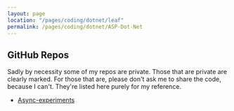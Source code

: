 ```yaml
---
layout: page
location: "/pages/coding/dotnet/leaf"
permalink: /pages/coding/dotnet/ASP-Dot-Net 
---
```


## GitHub Repos 

Sadly by necessity some of my repos are private. Those that are private are clearly marked. For those that are, please don't ask me to share the code, because I can't. They're listed here purely for my reference.

- [Async-experiments](https://github.com/claresudbery/Async-experiments)


